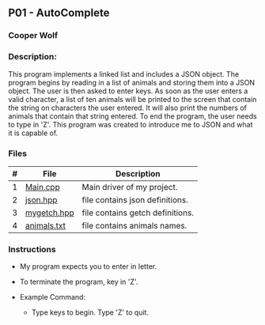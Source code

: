 ## P01 - AutoComplete
### Cooper Wolf
### Description:

This program implements a linked list and includes a JSON object. The program begins
by reading in a list of animals and storing them into a JSON object. The user is then 
asked to enter keys. As soon as the user enters a valid character, a list of ten 
animals will be printed to the screen that contain the string on characters the user
entered. It will also print the numbers of animals that contain that string entered.
To end the program, the user needs to type in 'Z'. This program was created to
introduce me to JSON and what it is capable of. 

### Files

|   #   | File             | Description                                            |
| :---: | ---------------- | --------------------------------------------------     |
|   1   |    [Main.cpp](link)      | Main driver of my project.                     |
|   2   |    [json.hpp](link)      | file contains json definitions.                |
|   3   |    [mygetch.hpp](link)   | file contains getch definitions.               |
|   4   |    [animals.txt](link)   | file contains animals names.                   |

### Instructions

- My program expects you to enter in letter.
- To terminate the program, key in 'Z'.

- Example Command:
    - Type keys to begin. Type 'Z' to quit.